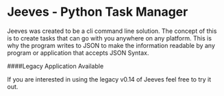 # Jeeves - Python Task Manager
Jeeves was created to be a cli command line solution. The concept of this is to create tasks that can go with you anywhere on any platform. This is why the program writes to JSON to make the information readable by any program or application that accepts JSON Syntax.

####Legacy Application Available

If you are interested in using the legacy v0.14 of Jeeves feel free to try it out. 

